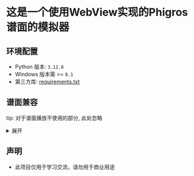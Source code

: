 # 这是一个使用WebView实现的Phigros谱面的模拟器

## 环境配置

- Python 版本: `3.12.8`
- Windows 版本需 >= `8.1`
- 第三方库: [requirements.txt](./src/requirements.txt)

## 谱面兼容

tip: 对于谱面播放不使用的部分, 此处忽略

<details>
<summary>展开</summary>

- [x] phi
  - [x] formatVersion
    - [x] 1
    - [x] 3
    - [x] others
  - [x] offset
  - [x] judgeLineList
    - [x] bpm
    - [x] notesAbove
    - [x] notesBelow
    - [x] speedEvents
    - [x] judgeLineMoveEvents
    - [x] judgeLineRotateEvents
    - [x] judgeLineDisappearEvents
- [ ] rpe
  - [x] BPMList
  - [ ] META (无法获取info文件时读取)
    - [ ] RPEVersion (???, 有影响吗?)
    - [x] background
    - [x] charter
    - [x] composer
    - [ ] id
    - [x] level
    - [x] name
    - [x] offset
    - [x] song
  - [ ] judgeLineList
    - [x] Texture
    - [x] bpmfactor (?, 按照字母意思: bpm速率进行处理)
    - [x] father
    - [x] isCover
    - [ ] isGif
    - [x] eventLayers
      - [x] alphaEvents
      - [x] moveXEvents
      - [x] moveYEvents
      - [x] rotateEvents
      - [x] speedEvents
    - [ ] extended
      - [x] colorEvents
      - [ ] inclineEvents (???)
      - [x] scaleXEvents
      - [x] scaleYEvents
      - [ ] paintEvents (???)
      - [x] textEvents
    - [x] notes
      - [x] startTime
      - [x] endTime
      - [x] above
      - [x] alpha
      - [x] isFake
      - [x] positionX
      - [x] size
      - [x] speed
      - [x] type
      - [x] visibleTime
      - [x] yOffset
      - [x] hitsound
    - [x] alphaControl (可能有bug)
    - [x] posControl (可能有bug)
    - [x] sizeControl (可能有bug)
    - [ ] skewControl
    - [x] yControl (可能有bug)
    - [x] zOrder
- [x] pec
  - 读取转换为`rpe`格式
- 补充
  - [x] rpe格式中的事件
    - [x] bezier
    - [x] bezierPoints
    - [x] easingLeft
    - [x] easingRight
    - [x] easingType
    - [x] start
    - [x] end
    - [x] startTime
    - [x] endTime

</details>

## 声明

- 此项目仅用于学习交流，请勿用于商业用途
